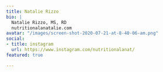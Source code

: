 ```yaml
---
title: Natalie Rizzo
bio: |
  Natalie Rizzo, MS, RD
  nutritionalanatalie.com
avatar: "/images/screen-shot-2020-07-21-at-8-40-06-am.png"
social:
- title: instagram
  url: https://www.instagram.com/nutritionalanat/
featured: true

---
```

